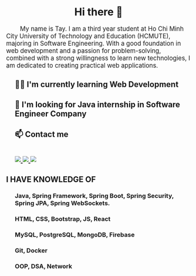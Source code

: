 <!DOCTYPE html>
<html lang="en">

<head>
    <meta charset="UTF-8">
    <meta name="viewport" content="width=device-width, initial-scale=1.0">
</head>

<body>
    <h1 align="center">Hi there 👋 </h1>
    <p style="font-size: larger;">
        &nbsp;&nbsp;&nbsp;&nbsp;&nbsp;&nbsp;&nbsp;&nbsp;My name is Tay. I am a third year student at Ho Chi Minh City University of Technology and Education (HCMUTE), majoring in Software Engineering. With a good foundation in web development and a passion for problem-solving, combined with a strong willingness to learn new technologies, I am dedicated to creating practical web applications.
    </p>
    <ul style="list-style: none;">
        <li>
            <h2 style="text-decoration: none;">👨‍💻 I'm currently learning Web Development</h2>
        </li>
        <li>
            <h2 style="text-decoration: none;">🏢 I'm looking for Java internship in Software Engineer Company</h2>
        </li>
        <li>
            <h2 style="text-decoration: none;">📫 Contact me <br/><br/>
                <div style="margin-top: 10;">
                    <a href="www.linkedin.com/in/phuong-tay-282736210">
                        <img src="https://img.shields.io/badge/LinkedIn-0077B5?style=for-the-badge&logo=linkedin&logoColor=white" />
                    </a>
                    <a href="https://github.com/PhuongTay1109">
                        <img src="https://img.shields.io/badge/GitHub-100000?style=for-the-badge&logo=github&logoColor=white" />
                    </a>
                    <a href="https://www.facebook.com/phuongtay1109">
                        <img src="https://img.shields.io/badge/Facebook-1877F2?style=for-the-badge&logo=facebook&logoColor=white" />
                    </a>
                </div>
            </h2>
    </li>
   </ul>
    <div class="">
        <h2 style="font-weight: bold;">I HAVE KNOWLEDGE OF</h2>
        <ul style="list-style: none;">
            <li>
                <h3 style="text-decoration: none;">Java, Spring Framework, Spring Boot, Spring Security, Spring JPA, Spring WebSockets. </h3>
            </li>
            <li>
                <h3 style="text-decoration: none;">HTML, CSS, Bootstrap, JS, React </h3>
            </li>
            <li>
                <h3 style="text-decoration: none;">MySQL, PostgreSQL, MongoDB, Firebase </h3>
            </li>
            <li>
                <h3 style="text-decoration: none;">Git, Docker </h3>
            </li>
            <li>
                <h3 style="text-decoration: none;">OOP, DSA, Network </h3>
            </li>
       </ul>
    </div>
</body>

</html>
